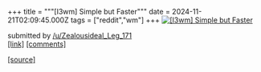 +++
title = """[I3wm] Simple but Faster"""
date = 2024-11-21T02:09:45.000Z
tags = ["reddit","wm"]
+++
[![[I3wm] Simple but Faster](https://preview.redd.it/zlv11fj2y52e1.png?width=640&crop=smart&auto=webp&s=dbf9ae54afdf38577937c578510b13bcfd64e00d "[I3wm] Simple but Faster")](https://www.reddit.com/r/unixporn/comments/1gw576b/i3wm_simple_but_faster/)

submitted by [/u/Zealousideal\_Leg\_171](https://www.reddit.com/user/Zealousideal_Leg_171)  
[\[link\]](https://i.redd.it/zlv11fj2y52e1.png) [\[comments\]](https://www.reddit.com/r/unixporn/comments/1gw576b/i3wm_simple_but_faster/)

[[source]](https://www.reddit.com/r/unixporn/comments/1gw576b/i3wm_simple_but_faster/)
